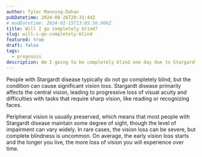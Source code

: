 ```yaml
---
author: Tyler Manning-Dahan
pubDatetime: 2024-08-26T20:31:44Z
# modDatetime: 2024-01-15T13:05:56.066Z
title: Will I go completely blind?
slug: will-i-go-completely-blind
featured: true
draft: false
tags:
  - prognosis
description: Am I going to be completely blind one day due to Stargardt disease?
---
```


People with Stargardt disease typically do not go completely blind, but the condition can cause significant vision loss. Stargardt disease primarily affects the central vision, leading to progressive loss of visual acuity and difficulties with tasks that require sharp vision, like reading or recognizing faces.

Peripheral vision is usually preserved, which means that most people with Stargardt disease maintain some degree of sight, though the level of impairment can vary widely. In rare cases, the vision loss can be severe, but complete blindness is uncommon. On average, the early vision loss starts and the longer you live, the more loss of vision you will experience over time.

